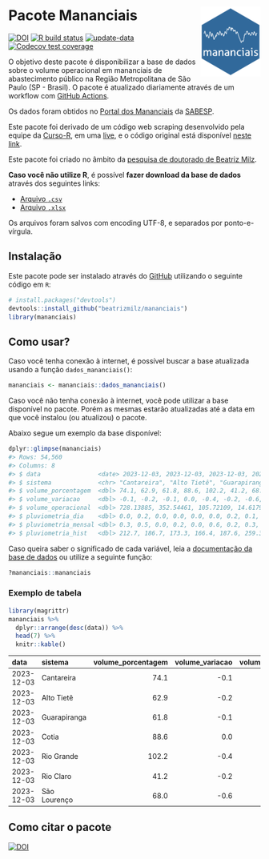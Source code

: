 
<!-- README.md is generated from README.Rmd. Please edit that file -->

# Pacote Mananciais <img src="man/figures/hexlogo.png" align="right" width = "120px"/>

<!-- badges: start -->

[![DOI](https://zenodo.org/badge/DOI/10.5281/zenodo.4733056.svg)](https://doi.org/10.5281/zenodo.4733056)
[![R build
status](https://github.com/beatrizmilz/mananciais/workflows/R-CMD-check/badge.svg)](https://github.com/beatrizmilz/mananciais/actions)
[![update-data](https://github.com/beatrizmilz/mananciais/actions/workflows/2-update_data.yaml/badge.svg)](https://github.com/beatrizmilz/mananciais/actions/workflows/2-update_data.yaml)
[![Codecov test
coverage](https://codecov.io/gh/beatrizmilz/mananciais/branch/master/graph/badge.svg)](https://codecov.io/gh/beatrizmilz/mananciais?branch=master)
<!-- badges: end -->

O objetivo deste pacote é disponibilizar a base de dados sobre o volume
operacional em mananciais de abastecimento público na Região
Metropolitana de São Paulo (SP - Brasil). O pacote é atualizado
diariamente através de um workflow com [GitHub
Actions](https://github.com/beatrizmilz/mananciais/actions).

Os dados foram obtidos no [Portal dos
Mananciais](http://mananciais.sabesp.com.br/Situacao) da
[SABESP](http://site.sabesp.com.br/site/Default.aspx).

Este pacote foi derivado de um código web scraping desenvolvido pela
equipe da [Curso-R](https://www.curso-r.com/), em uma
[live](https://youtu.be/jvZIxrMmOcQ), e o código original está
disponível [neste
link](https://github.com/curso-r/lives/blob/master/drafts/20200730_scraper_sabesp.R).

Este pacote foi criado no âmbito da [pesquisa de doutorado de Beatriz
Milz](https://beatrizmilz.github.io/tese/).

**Caso você não utilize R**, é possível **fazer download da base de
dados** através dos seguintes links:

- [Arquivo
  `.csv`](https://github.com/beatrizmilz/mananciais/raw/master/inst/extdata/mananciais.csv)
- [Arquivo
  `.xlsx`](https://github.com/beatrizmilz/mananciais/blob/master/inst/extdata/mananciais.xlsx?raw=true)

Os arquivos foram salvos com encoding UTF-8, e separados por
ponto-e-vírgula.

## Instalação

Este pacote pode ser instalado através do [GitHub](https://github.com/)
utilizando o seguinte código em `R`:

``` r
# install.packages("devtools")
devtools::install_github("beatrizmilz/mananciais")
library(mananciais)
```

## Como usar?

Caso você tenha conexão à internet, é possível buscar a base atualizada
usando a função `dados_mananciais()`:

``` r
mananciais <- mananciais::dados_mananciais() 
```

Caso você não tenha conexão à internet, você pode utilizar a base
disponível no pacote. Porém as mesmas estarão atualizadas até a data em
que você instalou (ou atualizou) o pacote.

Abaixo segue um exemplo da base disponível:

``` r
dplyr::glimpse(mananciais)
#> Rows: 54,560
#> Columns: 8
#> $ data                <date> 2023-12-03, 2023-12-03, 2023-12-03, 2023-12-03, 2…
#> $ sistema             <chr> "Cantareira", "Alto Tietê", "Guarapiranga", "Cotia…
#> $ volume_porcentagem  <dbl> 74.1, 62.9, 61.8, 88.6, 102.2, 41.2, 68.0, 74.2, 6…
#> $ volume_variacao     <dbl> -0.1, -0.2, -0.1, 0.0, -0.4, -0.2, -0.6, 0.1, 0.0,…
#> $ volume_operacional  <dbl> 728.13885, 352.54461, 105.72109, 14.61791, 114.679…
#> $ pluviometria_dia    <dbl> 0.0, 0.2, 0.0, 0.0, 0.0, 0.0, 0.2, 0.1, 0.2, 0.0, …
#> $ pluviometria_mensal <dbl> 0.3, 0.5, 0.0, 0.2, 0.0, 0.6, 0.2, 0.3, 0.3, 0.0, …
#> $ pluviometria_hist   <dbl> 212.7, 186.7, 173.3, 166.4, 187.6, 259.3, 214.3, 2…
```

Caso queira saber o significado de cada variável, leia a [documentação
da base de
dados](https://beatrizmilz.github.io/mananciais/reference/mananciais.html)
ou utilize a seguinte função:

``` r
?mananciais::mananciais
```

### Exemplo de tabela

``` r
library(magrittr)
mananciais %>% 
  dplyr::arrange(desc(data)) %>% 
  head(7) %>%
  knitr::kable()
```

| data       | sistema      | volume_porcentagem | volume_variacao | volume_operacional | pluviometria_dia | pluviometria_mensal | pluviometria_hist |
|:-----------|:-------------|-------------------:|----------------:|-------------------:|-----------------:|--------------------:|------------------:|
| 2023-12-03 | Cantareira   |               74.1 |            -0.1 |          728.13885 |              0.0 |                 0.3 |             212.7 |
| 2023-12-03 | Alto Tietê   |               62.9 |            -0.2 |          352.54461 |              0.2 |                 0.5 |             186.7 |
| 2023-12-03 | Guarapiranga |               61.8 |            -0.1 |          105.72109 |              0.0 |                 0.0 |             173.3 |
| 2023-12-03 | Cotia        |               88.6 |             0.0 |           14.61791 |              0.0 |                 0.2 |             166.4 |
| 2023-12-03 | Rio Grande   |              102.2 |            -0.4 |          114.67957 |              0.0 |                 0.0 |             187.6 |
| 2023-12-03 | Rio Claro    |               41.2 |            -0.2 |            5.63688 |              0.0 |                 0.6 |             259.3 |
| 2023-12-03 | São Lourenço |               68.0 |            -0.6 |           60.39063 |              0.2 |                 0.2 |             214.3 |

## Como citar o pacote

[![DOI](https://zenodo.org/badge/DOI/10.5281/zenodo.4733056.svg)](https://doi.org/10.5281/zenodo.4733056)
